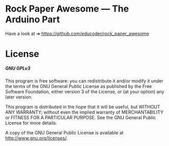 Rock Paper Awesome — The Arduino Part
=====================================

Have a look at ➜ https://github.com/educoder/rock_paper_awesome

# License

##### GNU GPLv3

This program is free software: you can redistribute it and/or modify
it under the terms of the GNU General Public License as published by
the Free Software Foundation, either version 3 of the License, or
(at your option) any later version.

This program is distributed in the hope that it will be useful,
but WITHOUT ANY WARRANTY; without even the implied warranty of
MERCHANTABILITY or FITNESS FOR A PARTICULAR PURPOSE.  See the
GNU General Public License for more details.

A copy of the GNU General Public License is available at 
<http://www.gnu.org/licenses/>.
